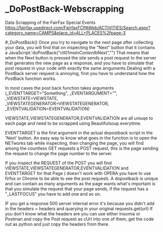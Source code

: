 # _DoPostBack-Webscrapping
Data Scrapping of the FairFax Special Events
https://fairfax.usedirect.com/FairfaxFCPAWeb/ACTIVITIES/Search.aspx?category_name=CAMPS&place_id=ALL+PLACES%2fpage-3


#_DoPostBack()
Once you try to navigate to the next page after collecting your data, you will find that on inspecting the "Next" button that it contains a JavaScript:'doPostBack("ctl01$mainContent$bNext","")
That means that when the Next button is pressed the site sends a post request to the server that generates the new page as a response, and you have to simulate that post request in your code with exactly the same arrguments
Dealing with a PostBack server request is annoying, first you have to understand how the PostBack function works.

In most cases the post back function takes arguments (_EVENTTARGET="Something", _EVENTARGUMENT="",  _VIEWSTATE=VIEWSTATE, _VIEWSTATEGENERATOR=VIEWSTATEGENERATOR, _EVENTVALIDATION=EVENTVALIDATION)


VIEWSTATE,VIEWSTATEGENERATOR,EVENTVALIDATION are all uniuqe to each page and need to be scrapped using Beautifulsoup everytime.

EVENTTARGET is the first argument in the actual dopostback script in the 'Next' button.
An easy way to know what goes in the function is to open the NETworks tab while inspecting, then changing the page, you will find among the countless GET requests a POST request, this is the page sending the request to change the page number to the server.

If you inspect the REQUEST of the POST you will find VIEWSTATE,VIEWSTATEGENERATOR,EVENTVALIDATION and EVENTTARGET for that Page ( doesn't work with OPERA you have to use firfox or Chrome to be able to see the post request).
A dopostback is unique and can contain as many arguments as the page wants what's important is that you simulate the request that your page sends, if the request has a "_LASTFOCUS" you have to add one and so on. 

IF you get a response 500 server internal error it's because you didn't add in the headers = headers and quarying in your original requests.get(url)
If you don't know what the headers are you can use either Insomia or Postman and copy the Post request as cUrl into one of them, get the code out as python and just copy the headers from there.
